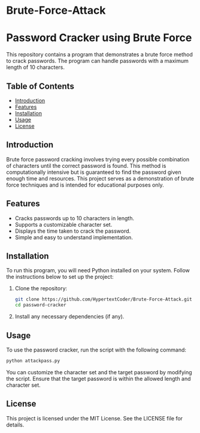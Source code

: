 # Brute-Force-Attack
# Password Cracker using Brute Force

This repository contains a program that demonstrates a brute force method to crack passwords. The program can handle passwords with a maximum length of 10 characters. 

## Table of Contents

- [Introduction](#introduction)
- [Features](#features)
- [Installation](#installation)
- [Usage](#usage)
- [License](#license)

## Introduction

Brute force password cracking involves trying every possible combination of characters until the correct password is found. This method is computationally intensive but is guaranteed to find the password given enough time and resources. This project serves as a demonstration of brute force techniques and is intended for educational purposes only.

## Features

- Cracks passwords up to 10 characters in length.
- Supports a customizable character set.
- Displays the time taken to crack the password.
- Simple and easy to understand implementation.

## Installation

To run this program, you will need Python installed on your system. Follow the instructions below to set up the project:

1. Clone the repository:
   ```sh
   git clone https://github.com/HypertextCoder/Brute-Force-Attack.git
   cd password-cracker
   ```

2. Install any necessary dependencies (if any).

## Usage

To use the password cracker, run the script with the following command:
```sh
python attackpass.py
```

You can customize the character set and the target password by modifying the script. Ensure that the target password is within the allowed length and character set.

## License

This project is licensed under the MIT License. See the LICENSE file for details.

